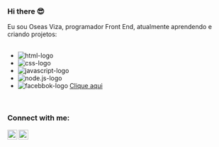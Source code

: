 ### Hi there 😎

Eu sou Oseas Viza, programador Front End, atualmente aprendendo e criando projetos:
<br>
<br>
  - <img src="https://img.shields.io/badge/HTML5-E34F26?style=for-the-badge&logo=html5&logoColor=white" alt="html-logo"/>
  - <img src="https://img.shields.io/badge/CSS3-1572B6?style=for-the-badge&logo=css3&logoColor=white" alt="css-logo"/>
  - <img src="https://img.shields.io/badge/JavaScript-F7DF1E?style=for-the-badge&logo=javascript&logoColor=black" alt="javascript-logo"/>
  - <img src="https://img.shields.io/badge/Node.js-43853D?style=for-the-badge&logo=node.js&logoColor=white" alt="node.js-logo"/>
  - <img src="https://img.shields.io/badge/Facebook-1877F2?style=for-the-badge&logo=facebook&logoColor=white" alt="facebbok-logo"/> <a href="">Clique aqui<a/>

  <br/>

  ### Connect with me:
  <p>
    <a href="https://www.linkedin.com/in/oseas-oliveira-viza-6a941b1a6"/>
    <img align="left" alt="icone do instagram" width="22px" src="https://cdn.jsdelivr.net/npm/simple-icons@v3/icons/linkedin.svg" />
    </a>
    <a href="https://www.instagram.com/oseasviza"/>
    <img align="left" alt="icone do instagram" width="22px" src="https://cdn.jsdelivr.net/npm/simple-icons@v3/icons/instagram.svg" />
    </a>

    
  </p>

  

